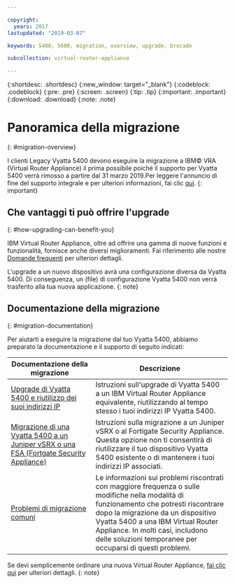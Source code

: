 ```yaml
---

copyright:
  years: 2017
lastupdated: "2019-03-07"

keywords: 5400, 5600, migration, overview, upgrade, brocade

subcollection: virtual-router-appliance

---
```


{:shortdesc: .shortdesc}
{:new_window: target="_blank"}
{:codeblock: .codeblock}
{:pre: .pre}
{:screen: .screen}
{:tip: .tip}
{:important: .important}
{:download: .download}
{:note: .note}

# Panoramica della migrazione
{: #migration-overview}

I clienti Legacy Vyatta 5400 devono eseguire la migrazione a IBM© VRA (Virtual Router Appliance) il prima possibile poiché il supporto per Vyatta 5400 verrà rimosso a partire dal 31 marzo 2019.Per leggere l'annuncio di fine del supporto integrale e per ulteriori informazioni, fai clic [qui](/docs/infrastructure/virtual-router-appliance?topic=virtual-router-appliance-vyatta-5400-end-of-support-announcement).
{: important}

## Che vantaggi ti può offrire l'upgrade
{: #how-upgrading-can-benefit-you}

IBM Virtual Router Appliance, oltre ad offrire una gamma di nuove funzioni e funzionalità, fornisce anche diversi miglioramenti. Fai riferimento alle nostre [Domande frequenti](/docs/infrastructure/virtual-router-appliance?topic=virtual-router-appliance-faqs-for-ibm-virtual-router-appliance#what-improvements-does-the-virtual-router-appliance-vyatta-5600-have-over-the-vyatta-5400-) per ulteriori dettagli.

L'upgrade a un nuovo dispositivo avrà una configurazione diversa da Vyatta 5400. Di conseguenza, un (file) di configurazione Vyatta 5400 non verrà trasferito alla tua nuova applicazione.
{: note}

## Documentazione della migrazione
{: #migration-documentation}

Per aiutarti a eseguire la migrazione dal tuo Vyatta 5400, abbiamo preparato la documentazione e il supporto di seguito indicati:

| Documentazione della migrazione | Descrizione |
| ------------- | ------------- |
| [Upgrade di Vyatta 5400 e riutilizzo dei suoi indirizzi IP](/docs/infrastructure/virtual-router-appliance?topic=virtual-router-appliance-upgrading-the-vyatta-5400-and-reusing-its-ip-addresses) | Istruzioni sull'upgrade di Vyatta 5400 a un IBM Virtual Router Appliance equivalente, riutilizzando al tempo stesso i tuoi indirizzi IP Vyatta 5400. |
| [Migrazione di una Vyatta 5400 a un Juniper vSRX o una FSA (Fortgate Security Appliance) ](/docs/infrastructure/virtual-router-appliance?topic=virtual-router-appliance-migrating-a-vyatta-5400-to-a-juniper-vsrx-or-fortigate-security-appliance-fsa-10gbps) | Istruzioni sulla migrazione a un Juniper vSRX o al Fortigate Security Appliance. Questa opzione non ti consentirà di riutilizzare il tuo dispositivo Vyatta 5400 esistente o di mantenere i tuoi indirizzi IP associati. |
| [Problemi di migrazione comuni](/docs/infrastructure/virtual-router-appliance?topic=virtual-router-appliance-vyatta-5400-common-migration-issues)  | Le informazioni sui problemi riscontrati con maggiore frequenza o sulle modifiche nella modalità di funzionamento che potresti riscontrare dopo la migrazione da un dispositivo Vyatta 5400 a una IBM Virtual Router Appliance. In molti casi, includono delle soluzioni temporanee per occuparsi di questi problemi. |

Se devi semplicemente ordinare una nuova Virtual Router Appliance, [fai clic qui](/docs/infrastructure/virtual-router-appliance?topic=virtual-router-appliance-getting-started) per ulteriori dettagli.
{: note}
